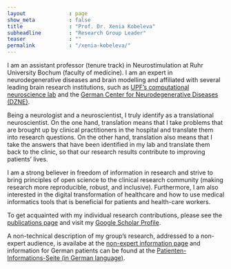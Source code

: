 ```yaml
---
layout              : page
show_meta           : false
title               : "Prof. Dr. Xenia Kobeleva"
subheadline         : "Research Group Leader"
teaser              : ""
permalink           : "/xenia-kobeleva/"
---
```

I am an assistant professor (tenure track) in Neurostimulation at Ruhr University Bochum (faculty of medicine). I am an expert in neurodegenerative diseases and brain modelling and affiliated with several leading brain research institutions, such as [UPF’s computational neuroscience lab](https://www.upf.edu/web/cns) and the [German Center for Neurodegenerative Diseases (DZNE)](https://www.dzne.de/en/).

Being a neurologist and a neuroscientist, I truly identify as a translational neuroscientist. On the one hand, translation means that I take problems that are brought up by clinical practitioners in the hospital and translate them into research questions. On the other hand, translation also means that I take the answers that have been identified in my lab and translate them back to the clinic, so that our research results contribute to improving patients’ lives.

I am a strong believer in freedom of information in research and strive to bring principles of open science to the clinical research community (making research more reproducible, robust, and inclusive). Furthermore, I am also interested in the digital transformation of healthcare and how to use medical informatics tools that is beneficial for patients and health-care workers.

To get acquainted with my individual research contributions, please see the [publications page](/publications/) and visit my [Google Scholar Profile](https://scholar.google.com/citations?user=tlMCbgwAAAAJ).

A non-technical description of my group’s research, addressed to a non-expert audience, is availabe at the [non-expert information page](/non-expert-info/) and information for German patients can be found at the [Patienten-Informations-Seite (in German language)](/patienten-info/).
